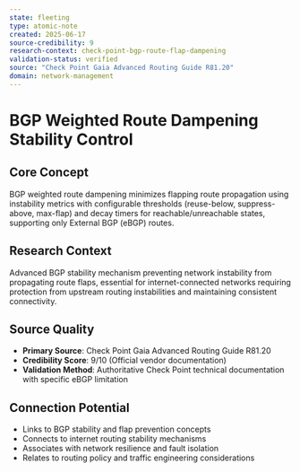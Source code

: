 ```yaml
---
state: fleeting
type: atomic-note
created: 2025-06-17
source-credibility: 9
research-context: check-point-bgp-route-flap-dampening
validation-status: verified
source: "Check Point Gaia Advanced Routing Guide R81.20"
domain: network-management
---
```


# BGP Weighted Route Dampening Stability Control

## Core Concept
BGP weighted route dampening minimizes flapping route propagation using instability metrics with configurable thresholds (reuse-below, suppress-above, max-flap) and decay timers for reachable/unreachable states, supporting only External BGP (eBGP) routes.

## Research Context
Advanced BGP stability mechanism preventing network instability from propagating route flaps, essential for internet-connected networks requiring protection from upstream routing instabilities and maintaining consistent connectivity.

## Source Quality
- **Primary Source**: Check Point Gaia Advanced Routing Guide R81.20
- **Credibility Score**: 9/10 (Official vendor documentation)
- **Validation Method**: Authoritative Check Point technical documentation with specific eBGP limitation

## Connection Potential
- Links to BGP stability and flap prevention concepts
- Connects to internet routing stability mechanisms
- Associates with network resilience and fault isolation
- Relates to routing policy and traffic engineering considerations